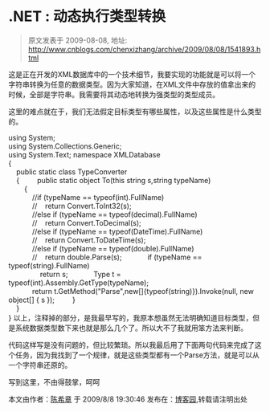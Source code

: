 # .NET : 动态执行类型转换 
> 原文发表于 2009-08-08, 地址: http://www.cnblogs.com/chenxizhang/archive/2009/08/08/1541893.html 


这是正在开发的XML数据库中的一个技术细节，我要实现的功能就是可以将一个字符串转换为任意的数据类型。因为大家知道，在XML文件中存放的值拿出来的时候，全部是字符串。我需要将其动态地转换为强类型的类型成员。

 这里的难点就在于，我们无法假定目标类型有哪些属性，以及这些属性是什么类型的。

 using System;  
using System.Collections.Generic;  
using System.Text; namespace XMLDatabase  
{  
    public static class TypeConverter  
    {         public static object To(this string s,string typeName)  
        {  
            //if (typeName == typeof(int).FullName)  
            //    return Convert.ToInt32(s);  
            //else if (typeName == typeof(decimal).FullName)  
            //    return Convert.ToDecimal(s);  
            //else if (typeName == typeof(DateTime).FullName)  
            //    return Convert.ToDateTime(s);  
            //else if (typeName == typeof(double).FullName)  
            //    return double.Parse(s);             if (typeName == typeof(string).FullName)  
                return s;             Type t = typeof(int).Assembly.GetType(typeName);  
            return t.GetMethod("Parse",new[]{typeof(string)}).Invoke(null, new object[] { s });         }  
    }  
} 以上，注释掉的部分，是我最早写的，我原本想虽然无法明确知道目标类型，但是系统数据类型数下来也就是那么几个了。所以大不了我就用笨方法来判断。

 代码这样写是没有问题的，但比较繁琐。所以我最后用了下面两句代码来完成了这个任务，因为我找到了一个规律，就是这些类型都有一个Parse方法，就是可以从一个字符串还原的。

 写到这里，不由得鼓掌，呵呵

 本文由作者：[陈希章](http://www.xizhang.com) 于 2009/8/8 19:30:46 发布在：[博客园](http://www.cnblogs.com/chenxizhang/),转载请注明出处  
 











